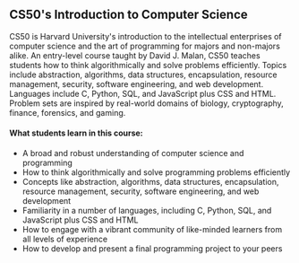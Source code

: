## CS50's Introduction to Computer Science

CS50 is Harvard University's introduction to the intellectual enterprises of computer science and the art of programming for majors and non-majors alike.
An entry-level course taught by David J. Malan, CS50 teaches students how to think algorithmically and solve problems efficiently. 
Topics include abstraction, algorithms, data structures, encapsulation, resource management, security, software engineering, and web development. 
Languages include C, Python, SQL, and JavaScript plus CSS and HTML. 
Problem sets are inspired by real-world domains of biology, cryptography, finance, forensics, and gaming. 

#### What students learn in this course:
- A broad and robust understanding of computer science and programming
- How to think algorithmically and solve programming problems efficiently
- Concepts like abstraction, algorithms, data structures, encapsulation, resource management, security, software engineering, and web development
- Familiarity in a number of languages, including C, Python, SQL, and JavaScript plus CSS and HTML
- How to engage with a vibrant community of like-minded learners from all levels of experience
- How to develop and present a final programming project to your peers
